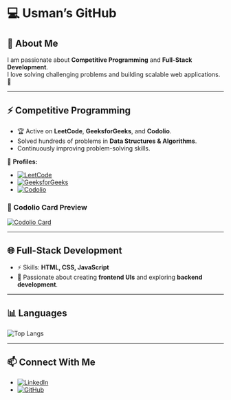# 💻 Usman’s GitHub

## 👋 About Me  
I am passionate about **Competitive Programming** and **Full-Stack Development**.  
I love solving challenging problems and building scalable web applications. 🚀  

---

## ⚡ Competitive Programming  
- 🏆 Active on **LeetCode**, **GeeksforGeeks**, and **Codolio**.  
- Solved hundreds of problems in **Data Structures & Algorithms**.  
- Continuously improving problem-solving skills.  

🔗 **Profiles:**  
- [![LeetCode](https://img.shields.io/badge/LeetCode-000000?style=for-the-badge&logo=leetcode&logoColor=#d16c06)](https://leetcode.com/usman19)  
- [![GeeksforGeeks](https://img.shields.io/badge/GeeksforGeeks-2F8D46?style=for-the-badge&logo=geeksforgeeks&logoColor=white)](https://auth.geeksforgeeks.org/user/mrusmanhudffw)  
- [![Codolio](https://img.shields.io/badge/Codolio-4E4E4E?style=for-the-badge&logo=google-chrome&logoColor=white)](https://codolio.com/profile/ARG/card)  

### 🪪 Codolio Card Preview  
[![Codolio Card](https://codolio.com/card/image/ARG)](https://codolio.com/profile/ARG/card)  

---

## 🌐 Full-Stack Development  
- ⚡ Skills: **HTML, CSS, JavaScript**  
- 🎯 Passionate about creating **frontend UIs** and exploring **backend development**.   

---

## 📊 Languages  
![Top Langs](https://github-readme-stats.vercel.app/api/top-langs/?username=your-github-username&layout=compact&theme=tokyonight)

---

## 📫 Connect With Me  
- [![LinkedIn](https://img.shields.io/badge/LinkedIn-blue?style=for-the-badge&logo=linkedin)](your-linkedin-url-here)  
- [![GitHub](https://img.shields.io/badge/GitHub-000?style=for-the-badge&logo=github)](https://github.com/your-github-username)  

